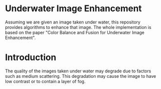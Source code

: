 # Underwater Image Enhancement
Assuming we are given an image taken under water, this repository provides algorithms to enhance that image. The whole implementation is based on the paper "Color Balance and Fusion for Underwater Image Enhancement".

# Introduction
The quality of the images taken under water may degrade due to factors such as medium scattering. This degradation may cause the image to have low contrast or to contain a layer of fog. 
